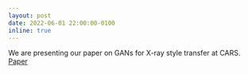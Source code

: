 ```yaml
---
layout: post
date: 2022-06-01 22:00:00-0100
inline: true
---
```


We are presenting our paper on GANs for X-ray style transfer at CARS. [Paper](https://link.springer.com/article/10.1007/s11548-021-02375-4)
